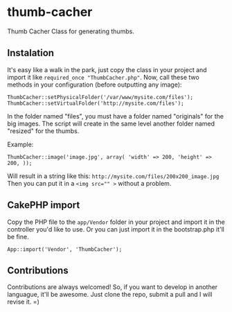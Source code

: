 thumb-cacher
============

Thumb Cacher Class for generating thumbs.

Instalation
------------

It's easy like a walk in the park, just copy the class in your project and import it like `required_once "ThumbCacher.php"`.
Now, call these two methods in your configuration (before outputting any image):

`ThumbCacher::setPhysicalFolder('/var/www/mysite.com/files');`
`ThumbCacher::setVirtualFolder('http://mysite.com/files');`

In the folder named "files", you must have a folder named "originals" for the big images.
The script will create in the same level another folder named "resized" for the thumbs.

Example:

`ThumbCacher::image('image.jpg', array(
	'width' => 200,
	'height' => 200,
));`

Will result in a string like this: `http://mysite.com/files/200x200_image.jpg`
Then you can put it in a `<img src="" >` without a problem.

CakePHP import
---------------

Copy the PHP file to the `app/Vendor` folder in your project and import it in the controller you'd like to use.
Or you can just import it in the bootstrap.php it'll be fine.

`App::import('Vendor', 'ThumbCacher');`


Contributions
--------------

Contributions are always welcomed! So, if you want to develop in another languague, it'll be awesome.
Just clone the repo, submit a pull and I will revise it. =)
